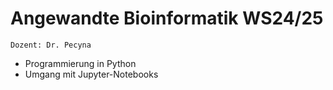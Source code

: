 # Angewandte Bioinformatik WS24/25

`Dozent: Dr. Pecyna`
* Programmierung in Python
* Umgang mit Jupyter-Notebooks
